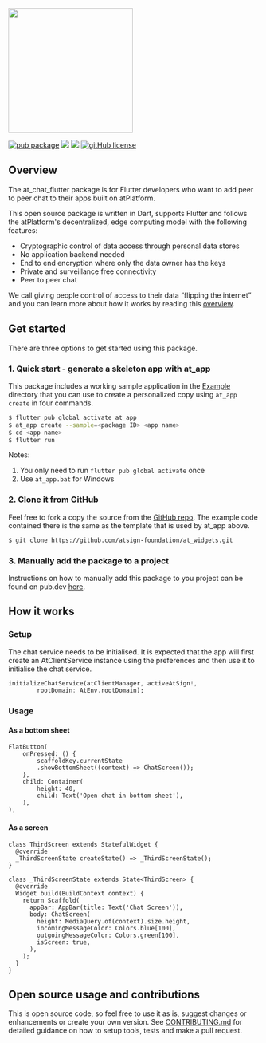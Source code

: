 <img width=250px src="https://atsign.dev/assets/img/atPlatform_logo_gray.svg?sanitize=true">

[![pub package](https://img.shields.io/pub/v/at_chat_flutter)](https://pub.dev/packages/at_chat_flutter) [![](https://img.shields.io/static/v1?label=Backend&message=atPlatform&color=<COLOR>)](https://atsign.dev) [![](https://img.shields.io/static/v1?label=Publisher&message=Atsign&color=F05E3E)](https://atsign.com) [![gitHub license](https://img.shields.io/badge/license-BSD3-blue.svg)](./LICENSE)

## Overview

The at_chat_flutter package is for Flutter developers who want to add peer to peer chat to their apps built on atPlatform.

This open source package is written in Dart, supports Flutter and follows the
atPlatform's decentralized, edge computing model with the following features: 
- Cryptographic control of data access through personal data stores
- No application backend needed
- End to end encryption where only the data owner has the keys
- Private and surveillance free connectivity
- Peer to peer chat

We call giving people control of access to their data “flipping the internet” and you can learn more about how it works by reading this
[overview](https://atsign.dev/docs/overview/).

## Get started
There are three options to get started using this package.

### 1. Quick start - generate a skeleton app with at_app
This package includes a working sample application in the [Example](https://github.com/atsign-foundation/at_widgets/tree/trunk/packages/at_chat_flutter/example) directory that you can use to create a personalized copy using ```at_app create``` in four commands.

```sh
$ flutter pub global activate at_app 
$ at_app create --sample=<package ID> <app name> 
$ cd <app name>
$ flutter run
```
Notes: 
1. You only need to run ```flutter pub global activate``` once
2. Use ```at_app.bat``` for Windows


### 2. Clone it from GitHub
Feel free to fork a copy the source from the [GitHub repo](https://github.com/atsign-foundation/at_widgets). The example code contained there is the same as the template that is used by at_app above.

```sh
$ git clone https://github.com/atsign-foundation/at_widgets.git
```

### 3. Manually add the package to a project

Instructions on how to manually add this package to you project can be found on pub.dev [here](https://pub.dev/packages/at_chat_flutter/install).


## How it works

### Setup
The chat service needs to be initialised. It is expected that the app will first create an AtClientService instance using the preferences and then use it to initialise the chat service.

```dart
initializeChatService(atClientManager, activeAtSign!,
        rootDomain: AtEnv.rootDomain);
```

### Usage

#### As a bottom sheet
```
FlatButton(
    onPressed: () {
        scaffoldKey.currentState
        .showBottomSheet((context) => ChatScreen());
    },
    child: Container(
        height: 40,
        child: Text('Open chat in bottom sheet'),
    ),
),
```

#### As a screen
```
class ThirdScreen extends StatefulWidget {
  @override
  _ThirdScreenState createState() => _ThirdScreenState();
}

class _ThirdScreenState extends State<ThirdScreen> {
  @override
  Widget build(BuildContext context) {
    return Scaffold(
      appBar: AppBar(title: Text('Chat Screen')),
      body: ChatScreen(
        height: MediaQuery.of(context).size.height,
        incomingMessageColor: Colors.blue[100],
        outgoingMessageColor: Colors.green[100],
        isScreen: true,
      ),
    );
  }
}
```

## Open source usage and contributions
This is open source code, so feel free to use it as is, suggest changes or enhancements or create your own version. See [CONTRIBUTING.md](https://github.com/atsign-foundation/at_widgets/blob/trunk/CONTRIBUTING.md) for detailed guidance on how to setup tools, tests and make a pull request.
